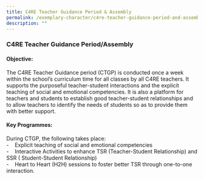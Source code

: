 ```yaml
---
title: C4RE Teacher Guidance Period & Assembly
permalink: /exemplary-character/c4re-teacher-guidance-period-and-assembly/
description: ""
---
```

### **C4RE Teacher Guidance Period/Assembly**
#### **Objective:**
The C4RE Teacher Guidance period (CTGP) is conducted once a week within the school’s curriculum time for all classes by all C4RE teachers. It supports the purposeful teacher-student interactions and the explicit teaching of social and emotional competencies. It is also a platform for teachers and students to establish good teacher-student relationships and to allow teachers to identify the needs of students so as to provide them with better support.

#### **Key Programmes:**
During CTGP, the following takes place:<br>
\-    Explicit teaching of social and emotional competencies <br>
\-    Interactive Activities to enhance TSR (Teacher-Student Relationship) and SSR ( Student-Student Relationship)<br>
\-    Heart to Heart (H2H) sessions to foster better TSR through one-to-one interaction.<br>